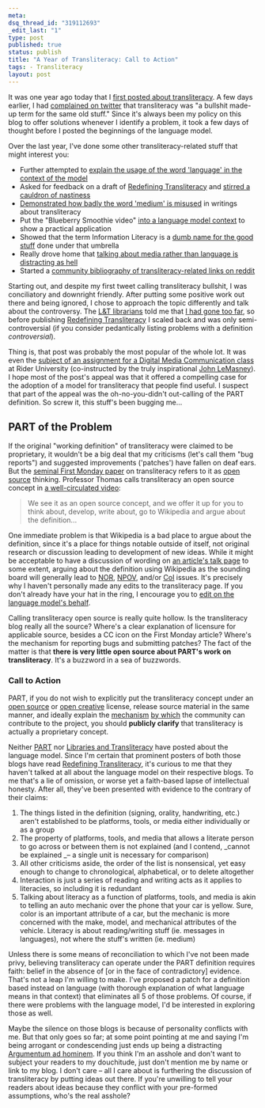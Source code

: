 ```yaml
--- 
meta: 
dsq_thread_id: "319112693" 
_edit_last: "1" 
type: post 
published: true 
status: publish 
title: "A Year of Transliteracy: Call to Action" 
tags: - Transliteracy 
layout: post 
--- 
```


It was one year ago today that I [first posted about transliteracy](http://bradczerniak.com/2010/05/31/on-transliteracy/). A few days earlier, I had [complained on twitter](http://twitter.com/ao5357/status/14842494520) that transliteracy was "a bullshit made-up term for the same old stuff." Since it's always been my policy on this blog to offer solutions whenever I identify a problem, it took a few days of thought before I posted the beginnings of the language model.

Over the last year, I've done some other transliteracy-related stuff that might interest you: 

  * Further attempted to [explain the usage of the word 'language' in the context of the model](http://bradczerniak.com/2010/06/18/speaking-the-same-language/)
  * Asked for feedback on a draft of [Redefining Transliteracy](http://bradczerniak.com/2010/11/12/redefining-transliteracy/) and [stirred a cauldron of nastiness](https://groups.google.com/d/topic/librariesandtransliteracy/ue3rnwF8j9g/discussion)
  * [Demonstrated how badly the word 'medium' is misused](http://bradczerniak.com/2010/12/05/further-refining-transliteracy/) in writings about transliteracy
  * Put the "Blueberry Smoothie video" [into a language model context](http://bradczerniak.com/2010/12/27/languages-of-a-blueberry-smoothie/) to show a practical application
  * Showed that the term Information Literacy is a [dumb name for the good stuff](http://bradczerniak.com/2010/12/30/il-communication/) done under that umbrella
  * Really drove home that [talking about media rather than language is distracting as hell](http://bradczerniak.com/2011/03/30/matters-of-media/)
  * Started a [community bibliography of transliteracy-related links on reddit](http://www.reddit.com/r/transliteracy)

Starting out, and despite my first tweet calling transliteracy bullshit, I was conciliatory and downright friendly. After putting some positive work out there and being ignored, I chose to approach the topic differently and talk about the controversy. The [L&T librarians](http://librariesandtransliteracy.wordpress.com/) told me that [I had gone too far](https://groups.google.com/d/topic/librariesandtransliteracy/ue3rnwF8j9g/discussion), so before publishing [Redefining Transliteracy](http://bradczerniak.com/2010/11/12/redefining-transliteracy/) I scaled back and was only semi-controversial (if you consider pedantically listing problems with a definition _controversial_).

Thing is, that post was probably the most popular of the whole lot. It was even the [subject of an assignment for a Digital Media Communication class](http://comm563.wordpress.com/) at Rider University (co-instructed by the truly inspirational [John LeMasney](http://twitter.com/lemasney)). I hope most of the post's appeal was that it offered a compelling case for the adoption of a model for transliteracy that people find useful. I suspect that part of the appeal was the oh-no-you-didn't out-calling of the PART definition. So screw it, this stuff's been bugging me…

## PART of the Problem

If the original "working definition" of transliteracy were claimed to be proprietary, it wouldn't be a big deal that my criticisms (let's call them "bug reports") and suggested improvements ('patches') have fallen on deaf ears. But the [seminal First Monday paper](http://firstmonday.org/htbin/cgiwrap/bin/ojs/index.php/fm/article/viewArticle/2060/1908) on transliteracy refers to it as [open source](http://en.wikipedia.org/wiki/Open_source) thinking. Professor Thomas calls transliteracy an open source concept in [a well-circulated video](http://vimeo.com/2831405):

> We see it as an open source concept, and we offer it up for you to think about, develop, write about, go to Wikipedia and argue about the definition...

One immediate problem is that Wikipedia is a bad place to argue about the definition, since it's a place for things notable outside of itself, not original research or discussion leading to development of new ideas. While it might be acceptable to have a discussion of wording on [an article's talk page](http://en.wikipedia.org/wiki/Talk:Transliteracy) to some extent, arguing about the definition using Wikipedia as the sounding board will generally lead to [NOR](http://en.wikipedia.org/wiki/Wikipedia:No_original_research), [NPOV](http://en.wikipedia.org/wiki/Wikipedia:Neutral_point_of_view), and/or [CoI](http://en.wikipedia.org/wiki/Wikipedia:Conflict_of_interest#Citing_oneself) issues. It's precisely why I haven't personally made any edits to the transliteracy page. If you don't already have your hat in the ring, I encourage you to [edit on the language model's behalf](http://en.wikipedia.org/wiki/Transliteracy).

Calling transliteracy open source is really quite hollow. Is the transliteracy blog really all the source? Where's a clear explanation of licensure for applicable source, besides a CC icon on the First Monday article? Where's the mechanism for reporting bugs and submitting patches? The fact of the matter is that **there is very little open source about PART's work on transliteracy**. It's a buzzword in a sea of buzzwords.

### Call to Action

PART, if you do not wish to explicitly put the transliteracy concept under an [open source](http://en.wikipedia.org/wiki/Comparison_of_free_software_licenses) or [open creative](http://creativecommons.org/licenses/) license, release source material in the same manner, and ideally explain the [mechanism](http://en.wikipedia.org/wiki/Comparison_of_revision_control_software) [by which](http://en.wikipedia.org/wiki/Comparison_of_issue_tracking_systems) the community can contribute to the project, you should **publicly clarify** that transliteracy is actually a proprietary concept.

Neither [PART](http://nlabnetworks.typepad.com/transliteracy/) nor [Libraries and Transliteracy](http://librariesandtransliteracy.wordpress.com/) have posted about the language model. Since I'm certain that prominent posters of both those blogs have read [Redefining Transliteracy](http://bradczerniak.com/2010/11/12/redefining-transliteracy/), it's curious to me that they haven't talked at all about the language model on their respective blogs. To me that's a lie of omission, or worse yet a faith-based lapse of intellectual honesty. After all, they've been presented with evidence to the contrary of their claims:

  1. The things listed in the definition (signing, orality, handwriting, etc.) aren't established to be platforms, tools, or media either individually or as a group
  2. The property of platforms, tools, and media that allows a literate person to go across or between them is not explained (and I contend, _cannot be explained _– a single unit is necessary for comparison)
  3. All other criticisms aside, the order of the list is nonsensical, yet easy enough to change to chronological, alphabetical, or to delete altogether
  4. Interaction is just a series of reading and writing acts as it applies to literacies, so including it is redundant
  5. Talking about literacy as a function of platforms, tools, and media is akin to telling an auto mechanic over the phone that your car is yellow. Sure, color is an important attribute of a car, but the mechanic is more concerned with the make, model, and mechanical attributes of the vehicle. Literacy is about reading/writing stuff (ie. messages in languages), not where the stuff's written (ie. medium)

Unless there is some means of reconciliation to which I've not been made privy, believing transliteracy can operate under the PART definition requires faith: belief in the absence of [or in the face of contradictory] evidence. That's not a leap I'm willing to make. I've proposed a patch for a definition based instead on language (with thorough explanation of what language means in that context) that eliminates all 5 of those problems. Of course, if there were problems with the language model, I'd be interested in exploring those as well.

Maybe the silence on those blogs is because of personality conflicts with me. But that only goes so far; at some point pointing at me and saying I'm being arrogant or condescending just ends up being a distracting [Argumentum ad hominem](http://en.wikipedia.org/wiki/Argumentum_ad_hominem). If you think I'm an asshole and don't want to subject your readers to my douchitude, just don't mention me by name or link to my blog. I don't care – all I care about is furthering the discussion of transliteracy by putting ideas out there. If you're unwilling to tell your readers about ideas because they conflict with your pre-formed assumptions, who's the real asshole?
